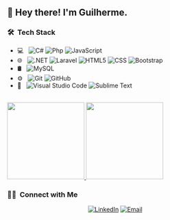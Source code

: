 <h2> 👋 Hey there! I'm Guilherme.</h2>

<h3> 🛠 &nbsp;Tech Stack</h3>

- 💻 &nbsp;
  ![C#](https://img.shields.io/badge/-333333?style=flat&logo=csharp)
  ![Php](https://img.shields.io/badge/-Php-333333?style=flat&logo=php)
  ![JavaScript](https://img.shields.io/badge/-JavaScript-333333?style=flat&logo=javascript)
- 🌐 &nbsp;
  ![.NET](https://img.shields.io/badge/-.NET-333333?style=flat&logo=dotnet)
  ![Laravel](https://img.shields.io/badge/-Laravel-333333?style=flat&logo=laravel)
  ![HTML5](https://img.shields.io/badge/-HTML5-333333?style=flat&logo=HTML5)
  ![CSS](https://img.shields.io/badge/-CSS-333333?style=flat&logo=CSS3&logoColor=1572B6)
  ![Bootstrap](https://img.shields.io/badge/-Bootstrap-333333?style=flat&logo=bootstrap&logoColor=563D7C)
- 🛢 &nbsp;
  ![MySQL](https://img.shields.io/badge/-MySQL-333333?style=flat&logo=mysql)
- ⚙️ &nbsp;
  ![Git](https://img.shields.io/badge/-Git-333333?style=flat&logo=git)
  ![GitHub](https://img.shields.io/badge/-GitHub-333333?style=flat&logo=github)
- 🔧 &nbsp;
  ![Visual Studio Code](https://img.shields.io/badge/-Visual%20Studio%20Code-333333?style=flat&logo=visual-studio-code&logoColor=007ACC)
  ![Sublime Text](https://img.shields.io/badge/-Sublime%20Text-333333?style=flat&logo=sublime-text)

<br/>

<a href="https://github.com/guilhermetj">
  <img height="180em" src="https://github-readme-stats.vercel.app/api?username=guilhermetj&theme=buefy&show_icons=true" />
  <img height="180em" src="https://github-readme-stats.vercel.app/api/top-langs/?username=guilhermetj&theme=buefy&layout=compact" />
</a>

<br/>

<h3> 🤝🏻 &nbsp;Connect with Me </h3>

<p align="center">
<a href="https://www.linkedin.com/in/guilherme-pereira-2b9195193/"><img alt="LinkedIn" src="https://img.shields.io/badge/LinkedIn-Guilherme%20Pereira-blue?style=flat-square&logo=linkedin"></a>	
<a href="mailto:guips1998@gmail.com"><img alt="Email" src="https://img.shields.io/badge/Email-guips1998@gmail.com-blue?style=flat-square&logo=gmail"></a>
</p>
